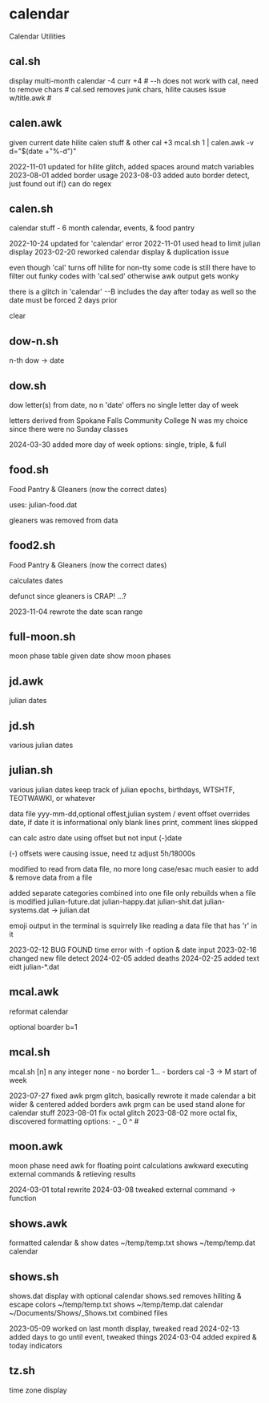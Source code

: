 # calendar

Calendar Utilities

cal.sh
--------------------------------------------------------------------------------
display multi-month calendar -4 curr +4                     #
--h does not work with cal, need to remove chars             #
cal.sed removes junk chars, hilite causes issue w/title.awk #

calen.awk
--------------------------------------------------------------------------------
given current date hilite calen stuff & other cal +3
mcal.sh 1 | calen.awk -v d="$(date +"%-d")"

2022-11-01 updated for hilite glitch, added spaces around match variables
2023-08-01 added border usage
2023-08-03 added auto border detect, just found out if() can do regex


calen.sh
--------------------------------------------------------------------------------
calendar stuff - 6 month calendar, events, & food pantry

2022-10-24 updated for 'calendar' error
2022-11-01 used head to limit julian display
2023-02-20 reworked calendar display & duplication issue

even though 'cal' turns off hilite for non-tty some code is still there
have to filter out funky codes with 'cal.sed'
otherwise awk output gets wonky

there is a glitch in 'calendar'
--B includes the day after today as well
so the date must be forced 2 days prior

clear

dow-n.sh
--------------------------------------------------------------------------------
n-th dow -> date


dow.sh
--------------------------------------------------------------------------------
dow letter(s) from date, no n
'date' offers no single letter day of week

letters derived from Spokane Falls Community College
N was my choice since there were no Sunday classes

2024-03-30 added more day of week options: single, triple, & full

food.sh
--------------------------------------------------------------------------------
Food Pantry & Gleaners (now the correct dates)

uses: julian-food.dat

gleaners was removed from data

food2.sh
--------------------------------------------------------------------------------
Food Pantry & Gleaners (now the correct dates)

calculates dates

defunct since gleaners is CRAP! ...?

2023-11-04 rewrote the date scan range

full-moon.sh
--------------------------------------------------------------------------------
moon phase table
given date show moon phases

jd.awk
--------------------------------------------------------------------------------
julian dates

jd.sh
--------------------------------------------------------------------------------
various julian dates

julian.sh
--------------------------------------------------------------------------------
various julian dates
keep track of julian epochs, birthdays, WTSHTF, TEOTWAWKI, or whatever

data file
yyy-mm-dd,optional offest,julian system / event
offset overrides date, if date it is informational only
blank lines print, comment lines skipped

can calc astro date using offset but not input (-)date

(-) offsets were causing issue, need tz adjust 5h/18000s

modified to read from data file, no more long case/esac
much easier to add & remove data from a file

added separate categories combined into one file
only rebuilds when a file is modified
julian-future.dat  julian-happy.dat  julian-shit.dat  julian-systems.dat
    -> julian.dat

emoji output in the terminal is squirrely
like reading a data file that has 'r' in it

2023-02-12 BUG FOUND time error with -f option & date input
2023-02-16 changed new file detect
2024-02-05 added deaths
2024-02-25 added text eidt julian-*.dat

mcal.awk
--------------------------------------------------------------------------------
reformat calendar

optional boarder b=1

mcal.sh
--------------------------------------------------------------------------------
mcal.sh [n]
    n  any integer
       none - no border
       1... - borders
cal -3 -> M start of week

2023-07-27 fixed awk prgm glitch, basically rewrote it
           made calendar a bit wider & centered
           added borders
           awk prgm can be used stand alone for calendar stuff
2023-08-01 fix octal glitch
2023-08-02 more octal fix, discovered formatting options: - _ 0 ^ #

moon.awk
--------------------------------------------------------------------------------
moon phase
need awk for floating point calculations
awkward executing external commands & retieving results

2024-03-01 total rewrite
2024-03-08 tweaked external command -> function

shows.awk
--------------------------------------------------------------------------------
formatted calendar & show dates
~/temp/temp.txt shows
~/temp/temp.dat calendar

shows.sh
--------------------------------------------------------------------------------
shows.dat display with optional calendar
shows.sed removes hiliting & escape colors
~/temp/temp.txt                shows
~/temp/temp.dat                calendar
~/Documents/Shows/_Shows.txt   combined files

2023-05-09 worked on last month display, tweaked read
2024-02-13 added days to go until event, tweaked things
2024-03-04 added expired & today indicators

tz.sh
--------------------------------------------------------------------------------
time zone display
